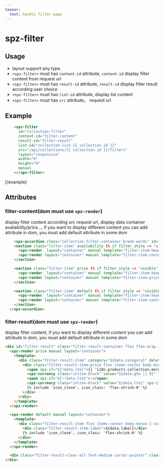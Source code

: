 ```yaml
---
teaser:
  text: handle filter page
---
```


# spz-filter

## Usage

-   layout support any type.
-   `<spz-filter>` must has `content-id` attribute, `content-id` display filter content from request url
-   `<spz-filter>` must has `result-id` attribute, `result-id` display filter result according user choice
-   `<spz-filter>` must has `list-id` attribute, display list content
-   `<spz-filter>` must has `src` attribute， request url
## Example

```html
    <spz-filter
      id="collection-filter"
      content-id="filter-content"
      result-id="filter-result"
      list-id="collection-list-{{ collection.id }}"
      src="/api/collections/{{ collection.id }}/filters"
      layout="responsive"
      width="0"
      height="0"
      manual
    ></spz-filter>
```

[/example]

## Attributes

### filter-content(dom must use `spz-render`)

display filter content according src request url, display data container availability/price..., if you want to display different content you can add attribute in dom, you must add default attribute in some dom

```html
    <spz-accordion class="collection-filter-container break-words" id="filter-content" layout="container" animate locale-map="filter-locale-json">
    <section class="filter-item" availability {% if filter_style == 'visible' %} expanded {% endif %}>
      <spz-render  layout="container" manual template="filter-item-header-template"></spz-render>
      <spz-render layout="container" manual template="filter-item-content-template"></spz-render>
    </section>

    <section class="filter-item" price {% if filter_style == 'visible' %} expanded {% endif %}>
      <spz-render  layout="container" manual template="filter-item-header-template"></spz-render>
      <spz-render layout="container" manual template="filter-item-price-template"></spz-render>
    </section>

    <section class="filter-item" default {% if filter_style == 'visible' %} expanded {% endif %}>
      <spz-render  layout="container" manual template="filter-item-header-template"></spz-render>
      <spz-render layout="container" manual template="filter-item-content-template"></spz-render>
    </section>
  </spz-accordion>
```

### filter-result(dom must use `spz-render`)

display filter content, if you want to display different content you can add attribute in dom, you must add default attribute in some dom

```html
<div id="filter-result" class="filter-result-container flex flex-wrap items-center {{ class }}" hidden>
  <spz-render price manual layout="container">
    <template>
      <div class="filter-result-item" category="${data.category}" delete>
        <div class="filter-result-item-price flex items-center body-minus-1 cursor-pointer">
          <span spz-if="${!data.lte}">{{ 'i18n.products.collection.more_than' | t }}</span>
          <spz-currency class="inline-block" value="${data.gte || 0}" layout="container"></spz-currency>
          <span spz-if="${!!data.lte}">-</span>
          <spz-currency class="inline-block" value="${data.lte}" spz-if="${!!data.lte}" layout="container"></spz-currency>
          {% include 'icon_close', icon_class: 'flex-shrink-0' %}
        </div>
      </div>
    </template>
  </spz-render>

  <spz-render default manual layout="container">
    <template>
      <div class="filter-result-item flex items-center body-minus-1 cursor-pointer" key="${data.key}" value="${data.value}" delete>
        <div class="filter-result-item-label">${data.label}</div>
        {% include 'icon_close', icon_class: 'flex-shrink-0' %}
      </div>
    </template>
  </spz-render>

  <div class="filter-result-clear-all font-medium cursor-pointer" clear>{{ 'i18n.products.collection.clear_all' | t }}</div>
</div>
```

